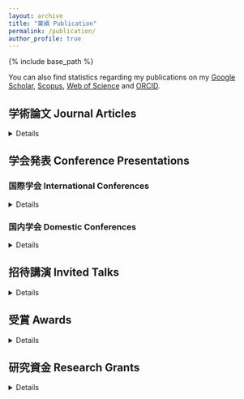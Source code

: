 ```yaml
---
layout: archive
title: "業績 Publication"
permalink: /publication/
author_profile: true
---
```


{% include base_path %}


You can also find statistics regarding my publications on my [Google Scholar](https://scholar.google.co.jp/citations?user=30VZQ_sAAAAJ), [Scopus](https://www.scopus.com/authid/detail.uri?authorId=57192380817), [Web of Science](https://publons.com/researcher/AAY-5422-2020/) and [ORCID](https://orcid.org/0000-0003-4870-9337).

## 学術論文 Journal Articles

<details>
    
0. **M. S. Al Farisi**, T. Tsukamoto, S. Tanaka: "Mechanical hardening of electrochemically deposited aluminum from chloroaluminate ionic liquid," _Scr. Mater._, _accepted_ (2022).
0. M. Shikida, Y. Hasegawa, **M. S. Al Farisi**, M. Matsushima, T. Kawabe: "Advancements in MEMS technology for medical applications: microneedles and miniaturized sensors," [_Jpn. J. Appl. Phys._ **61**, p. SA0803 (2022)](https://doi.org/10.35848/1347-4065/ac305d).
0. **M. S. Al Farisi**, T. Tsukamoto, S. Tanaka: "Tailoring material properties of electrochemically deposited Al film from chloroaluminate ionic liquid for microsystem technology using pulsed deposition," [_Sens. Act. A Phys._ **316**, p. 112384 (2020)](https://doi.org/10.1016/j.sna.2020.112384).
0. **M. S. Al Farisi**, H. Hirano, S. Tanaka: "Zero-Balance Method for Evaluation of Sealed Cavity Pressure Down to Single Digit Pa Using Thin Silicon Diaphragm," [_J. Microelectromech. Syst._ **29** (3), pp. 418–426 (2020)](https://doi.org/10.1109/JMEMS.2020.2984229).
0. M. J. Khan, T. Tsukamoto, **M. S. Al Farisi**, S. Tanaka: "Fabrication Method of Micromachined Quartz Glass Resonator Using Sacrificial Supporting Structures," [_Sens. Act. A Phys._ **305**, p. 111922 (2020)](https://doi.org/10.1016/j.sna.2020.111922).
0. T. Seki, **M. S. Al Farisi**, H. Tetsuka, S. Ishibashi, Y. Kumagai, N. Araya, M. Kuri: "Support activities aimed at dissemination of voluntary and sustainable education for disaster mitigation: an example of the Disaster Mitigation Action Card Game", [_Tohoku J. Natural Disaster Sci._ **55**, pp. 209–214 (2019)](http://nds-tohoku.in.arena.ne.jp/ndsjournal/volume55/55-36.pdf).
  * In Japanese: 関亜美, **M. S. Al Farisi**, 手塚寛, 石橋信治, 熊谷裕太, 新谷直己, 久利美和: "自主的・持続的な防災教育活動の普及を目指した実施支援 －減災アクションカードゲームを例にー" 東北地域災害科学研究 **55** pp. 209–214.
0. H. Tetsuka, **M. S. Al Farisi**, T. Seki, Y. Kumagai, N. Araya, K. Miyanabe, M. Kuri: "Investigation of effective education for disaster mitigation by utilizing liquefaction experiment", [_Tohoku J. Natural Disaster Sci._ **55**, pp. 203–208 (2019)](http://nds-tohoku.in.arena.ne.jp/ndsjournal/volume55/55-35.pdf).
  * In Japanese: 手塚寛, **M. S. Al Farisi**, 関亜美, 熊谷裕太, 新谷直己, 宮鍋慶介, 久利美和: "液状化実験を活用した効果的な防災教育の検討" 東北地域災害科学研究 **55** pp. 203–208.
0. **M. S. Al Farisi**, S. Hertel, M. Wiemer, T. Otto: "Aluminum Patterned Electroplating from AlCl3-\[EMIm\]Cl Ionic Liquid towards Microsystems Application", [_Micromachines_ **9** (11), p. 589 (2018)](https://doi.org/10.3390/mi9110589).
0. **M. S. Al Farisi**, H. Hirano, S. Tanaka: "Low-temperature hermetic thermo-compression bonding using electroplated copper sealing frame planarized by fly-cutting for wafer-level MEMS packaging," [_Sens. Act. A Phys._ **279**, pp. 671–679 (2018)](https://doi.org/10.1016/j.sna.2018.06.021).
0. R. Kaneko, **M. S. Al Farisi**, S. Yamada, M. Kuri: “Evaluation of the Disaster Mitigation Action Card Game for International Students in Japan”, [_Tohoku J. Natural Disaster Sci._ **54**, pp. 279-284 (2018)](http://nds-tohoku.in.arena.ne.jp/ndsjournal/volume54/54-49.pdf).
  * Journal title in Japanese: 東北地域災害科学研究.
0. **M. S. Al Farisi**, H. Hirano, J. Frömel, S. Tanaka: "Wafer-level hermetic thermo-compression bonding using electroplated gold sealing frame planarized by fly-cutting", [_J. Micromech. Microeng._ **27** (1), p. 015029 (2017)](http://dx.doi.org/10.1088/1361-6439/27/1/015029).

### <span style="color:grey">Submitted drafts</span>
0. <span style="color:grey">Y. Sato, A. Kobayashi, M. S. Al Farisi, T. Wanxin, K. Sugiyasu, M. Matsumoto: submitted (2019).</span>

</details>


## 学会発表 Conference Presentations

### 国際学会 International Conferences

<details>

0. S. Wang, **M. S. Al Farisi**, J. Chen, T. Tsukamoto, S. Tanaka: "Dual-Mass Resonator with Dynamically Balanced Structure for Roll/Pitch Rate Integrating Gyroscope", In [_2021 IEEE Sensors_, pp. 1-4 (2021)](https://doi.org/10.1109/SENSORS47087.2021.9639685).
0. **M. S. Al Farisi**, T. Tsukamoto, S. Tanaka: "Fully CMOS-compatible wafer bonding based on press marking using thick electroplated aluminum", In [_2021 21th Int. Conf. Solid-State Sensors Actuators and Microsystems (Transducers)_, pp. 1138-1141 (2021)](https://doi.org/10.1109/Transducers50396.2021.9495544).
0. **M. S. Al Farisi**, T. Tsukamoto, S. Tanaka: "Electrochemically Deposited Aluminum for MEMS Thermal Actuator", In [_2021 Smart Systems Integration (SSI)_, pp. 1-4 (2021)](https://doi.org/10.1109/SSI52265.2021.9466952).
0. **M. S. Al Farisi**, T. Tsukamoto, S. Tanaka: "Influence of Additive Inclusion on Hardness of Electroplated Al Film with Nanometer-Level Flatness from Chloroaluminate Ionic Liquid", In [_Pacific Rim Meeting on Electrochemical & Solid State Science (PRiME) 2020 Meet. Abstr._ **MA2020-02**, p. 1792 (2020)](https://doi.org/10.1149/MA2020-02251792mtgabs).
0. S. Wang, **M. S. Al Farisi**, T. Tsukamoto, S. Tanaka: "Roll/Pitch Rate Integrating MEMS Gyroscope Using Dynamically Balanced Dual-Mass Resonator", In [_2020 IEEE Int. Symp. Inertial Sensors and Systems (INERTIAL)_, pp. 1–4 (2020)](https://doi.org/10.1109/INERTIAL48129.2020.9090078).
0. **M. S. Al Farisi**, H. Hirano, S. Tanaka: "Sealed cavity pressure evaluation from 1 Pa to over 10 kPa using thin diaphragm for MEMS vacuum packaging", In [_2019 IEEE 32nd Int. Conf. Micro Electro Mechanical Syst. (MEMS)_, pp. 1045–1048 (2019)](https://doi.org/10.1109/MEMSYS.2019.8870823).
0. **M. S. Al Farisi**, S. Hertel, M. Wiemer, T. Otto: “Investigation of aluminum patterned electrodeposition process from AlCl3-\[EMIm\]Cl ionic liquid for microsystems application”, In [_2018 Int. Conf. Electron. Packaging iMAPS All Asia Conf. (ICEP-IAAC)_, pp. 415–418 (2018)](https://doi.org/10.23919/ICEP.2018.8374336).
0. **M. S. Al Farisi**, K. Tanaka, H. Hirano, S. Tanaka: "250°C wafer-level vacuum sealing using electroplated copper bonding frame planarized by fly-cutting," In [_2017 19th Int. Conf. Solid-State Sensors Actuators and Microsystems (TRANSDUCERS)_, pp. 1191–1194 (2017)](https://doi.org/10.1109/TRANSDUCERS.2017.7994267).
0. **M. S. Al Farisi**, H. Hirano, S. Tanaka, H. Miura: "Grain refining of metal surface by mechanical cutting for low-temperature wafer-level vacuum bonding," In _2nd USTB-TU Joint Workshop on Advanced Materials and Manufacture_, Abstracts 2 p. 6 (2017).
0. **M. S. Al Farisi**, H. Hirano, S. Tanaka: "Wafer-level vacuum packaging for hetero-integration by thermo-compression bonding using planarized-electroplated gold bumps," In [_2016 11th IEEE Int. Conf. Nano/Micro Engineered and Molecular Systems (NEMS)_, pp. 573–577 (2016)](https://doi.org/10.1109/NEMS.2016.7758317).

</details>
  
### 国内学会 Domestic Conferences

<details>
    
0. Y. Wang, S. Kawashima, Y. Hasegawa, **M. S. Al Farisi**, M. Matsushima, T. Kawabe, M. Shikida: "Development of in-tube-center packaged thermal sensor utilizing film buckling", In _the 12th Symp. Micro-Nano Science and Technology_, p. 09P2-MN3-3 (2021).
  * In Japanese: 王 洋, 川島 彩奈世, 長谷川 義大, **M. S. Al Farisi**, 松島 充代子, 川部 勤, 式田 光宏, "フィルムの座屈を利用した管内中央実装型熱式センサの開発", 第12回マイクロ・ナノ工学シンポジウム, p. 09P2-MN3-3 (2021).
0. **M. S. Al Farisi**, T. Tsukamoto, S. Tanaka: "Micro Electro-Thermal Actuator Using Electroplated Aluminum", In _the 12th Symp. Micro-Nano Science and Technology_, p. 10A3-MN1-3 (2021).
  * In Japanese: **M. S. Al Farisi**, 塚本 貴城, 田中 秀治, "電気めっきアルミニウムを用いたマイクロ熱アクチュエータ", 第12回マイクロ・ナノ工学シンポジウム, p. 10A3-MN1-3 (2021).
0. T. Tsukada, R. Takigawa, Y. Hasegawa, **M. S. Al Farisi**, M. Matsushima, T. Kawabe, M. Shikida: "Optimization of Breathing Measurement Sensor System in Tracheal Intubation Tube", In _the 12th Symp. Micro-Nano Science and Technology_, p. 10P2-MN1-13 (2021).
  * In Japanese: 塚田 剛矢, 瀧川 流成, 長谷川 義大, **M. S. Al Farisi**, 松島 充代子, 川部 勤, 式田 光宏, "気管挿管チューブでの呼吸計測センサシステムの最適化", 第12回マイクロ・ナノ工学シンポジウム, p. 10P2-MN1-13 (2021).
0. T. Tsukada, R. Takigawa, Y. Hasegawa, **M. S. Al Farisi**, M. Matsushima, T. Kawabe, M. Shikida: "Numerical analysis of airflow inside tracheal intubation tube using CFD", In _the 44th Annual Meeting of the Japan Society of Medical and Biological Engineering, Chugoku-Shikoku Branch_, p. I-04 (2021).
  * In Japanese: 塚田 剛矢, 瀧川 流成, 長谷川 義大, **M. S. Al Farisi**, 松島 充代子, 川部 勤, 式田 光宏, "CFDを用いた気管挿管チューブ内流れの数値解析に関する研究", 第44回日本生体医工学会中国四国支部大会, p. I-04 (2021).
0. Y. Wang, S. Kawashima, Y. Hasegawa, **M. S. Al Farisi**, M. Matsushima, T. Kawabe, M. Shikida: "In-tube-center packaged MEMS sensor system for health monitoring in elderly", In _the 44th Annual Meeting of the Japan Society of Medical and Biological Engineering, Chugoku-Shikoku Branch_, p. II-04 (2021).
  * In Japanese: 王 洋, 川島 彩奈世, 長谷川 義大, **M. S. Al Farisi**, 松島 充代子, 川部 勤, 式田 光宏, "高齢者における健康見守りを目的とした中央実装型MEMSセンサシステムに関する研究", 第44回日本生体医工学会中国四国支部大会, p. II-04 (2021).
0. **M. S. Al Farisi**, T. Tsukamoto, S. Tanaka: "Wafer-level thermocompression bonding using electroplated Al thin film", In [_the 11th Symp. Micro-Nano Science and Technology_, p. 27A2-MN1-4 (2020)](https://doi.org/10.1299/jsmemnm.2020.11.27A2-MN1-4).
  * In Japanese: **M. S. Al Farisi**, 塚本 貴城, 田中 秀治, "電気めっきアルミニウム薄膜を用いたウエハレベル熱圧着接合", 第11回マイクロ・ナノ工学シンポジウム, p. 27A2-MN1-4 (2020).
0. M. J. Khan, T. Tsukamoto, **M. S. Al Farisi**, S. Tanaka: "Electromagnetically Actuated Quartz Glass Ring Resonator for Mode Matched Gyroscope", _In the IEEJ Micromachine and Sensor System Workshop_, p. MSS-20-022 (2020).
  * Conference title in Japanese: 令和2年度電気学会 マイクロマシン・センサシステム研究会
0. S. Wang, **M. S. Al Farisi**, T. Tsukamoto, S. Tanaka: "Out-of-plane resonator for roll/pitch rate integrated gyroscope with dynamically balanced dual-mass", In [_the 55th Annual Meeting of the Japan Society of Mechanical Engineers Tohoku Branch_, p. 182 (2020)](https://doi.org/10.1299/jsmeth.2020.55.182_paper).
  * Conference title in Japanese: 日本機械学会東北支部 第55期総会・講演会.
0. **M. S. Al Farisi**, T. Tsukamoto, S. Tanaka: "Investigation of Mechanical and Electrical Properties of Electroplated Aluminum Film from AlCl3-\[EMIm\]Cl Ionic Liquid", In _the 36th Sensor Symp. Sensors, Micromachines and Applied Systems_, p. 20am2-LN2-73 (2019).
  * Conference title in Japanese: 第36回「センサ・マイクロマシンと応用システム」シンポジウム.
0. S. Wang, **M. S. Al Farisi**, T. Tsukamoto, S. Tanaka: "Dynamically Balanced Out-of-Plane Resonator for Roll/Pitch Rate Integrating Gyroscope", In _the 36th Sensor Symp. Sensors, Micromachines and Applied Systems_, p. 20am2-LN2-77 (2019).
  * Conference title in Japanese: 第36回「センサ・マイクロマシンと応用システム」シンポジウム.
0. M. J. Khan, T. Tsukamoto, **M. S. Al Farisi**, S. Tanaka: "Fabrication Method of Micromachined Quartz Resonator Using Temporal Au Supporting Structures", In [_the 10th Symp. Micro-Nano Science and Technology_, p. 19pm5-PN3-42 (2019)](https://doi.org/10.1299/jsmemnm.2019.10.19pm5PN342).
  * Conference title in Japanese: 第10回マイクロ・ナノ工学シンポジウム.
0. Y. Sato, A. Kobayashi, **M. S. Al Farisi**, T. Wanxin, K. Sugiyasu, M. Matsumoto: "Investigation on Relief Supplies for Home Evacuees after the Great East Japan Earthquake —Case of Iwaki City, Fukushima Prefecture—", In _the Great East Japan Earthquake Workshop Series of the Institute of Social Safety Science_, p. A-6 (2019).
  * In Japanese: 佐藤悠司, 小林陽成, **M. S. Al Farisi**, 唐万新, 杉安和也, 松本行真, "東日本大震災における在宅避難者への 物資支援に関する調査と考察 —福島県いわき市を対象として—", 地域安全学会東日本大震災連続ワークショップ 2019, p. A-6.
0. T. Seki, **M. S. Al Farisi**, H. Tetsuka, S. Ishibashi, Y. Kumagai, N. Araya, M. Kuri: "Support activities aimed at dissemination of voluntary and sustainable education for disaster mitigation: an example of the Disaster Mitigation Action Card Game", In [_2018 Tohoku Natural Disaster Sci. Conf._, pp. 14–15 (2018)](http://nds-tohoku.in.arena.ne.jp/wp/wp-content/uploads/2018/12/H30abstract.pdf).
  * In Japanese: 関亜美, **M. S. Al Farisi**, 手塚寛, 石橋信治, 熊谷裕太, 新谷直己, 久利美和, "自主的・持続的な防災教育活動の普及を目指した実施支援 －減災アクションカードゲームを例にー" 平成30年度東北地域災害科学研究集会 pp. 14–15.
0. H. Tetsuka, **M. S. Al Farisi**, T. Seki, Y. Kumagai, N. Araya, K. Miyanabe, M. Kuri: "Investigation of effective education for disaster mitigation by utilizing liquefaction experiment", In [_2018 Tohoku Natural Disaster Sci. Conf._, pp. 5–6 (2018)](http://nds-tohoku.in.arena.ne.jp/wp/wp-content/uploads/2018/12/H30abstract.pdf).
  * In Japanese: 手塚寛, **M. S. Al Farisi**, 関亜美, 熊谷裕太, 新谷直己, 宮鍋慶介, 久利美和, "液状化実験を活用した効果的な防災教育の検討"平成30年度東北地域災害科学研究集会 pp. 5–6.
0. H. Tetsuka, Y. Kumagai, N. Araya, T. Seki, **M. S. Al Farisi**, K. Miyanabe, M. Kuri: “Education for Disaster Mitigation by Utilizing Liquefaction Experiment”, In [_Japan Geoscience Union (JpGU) Meeting 2018_, O05-01 (2018)](https://confit.atlas.jp/guide/event-img/jpgu2018/O05-01/public/pdf?type=in&lang=en).
  * In Japanese: 手塚寛, 熊谷裕太, 新谷直己, 関亜美, **M. S. Al Farisi**, 宮鍋慶介, 久利美和, "液状化実験を活用した防災教育", [日本地球惑星科学連合2018年大会, O05-01](https://confit.atlas.jp/guide/event/jpgu2018/subject/O05-01/advanced).
0. R. Kaneko, **M. S. Al Farisi**, S. Yamada, M. Kuri: “Evaluation of the Disaster Mitigation Action Card Game for International Students in Japan”, In [_2017 Tohoku Natural Disaster Sci. Conf._, pp. 112–113 (2017)](http://nds-tohoku.in.arena.ne.jp/abstract/Abstract2017.pdf).
  * Conference title in Japanese: 平成29年度東北地域災害科学研究集会.
  
</details>


## 招待講演 Invited Talks

<details>
  
0. **M. S. Al Farisi**: "Wafer-Level Vacuum Packaging Using Electroplated-Planarized Metal Bonding," In _Nanotechnology Platform Student Training Program_, Tohoku University (2017).
  
</details>


## 受賞 Awards

<details>
  
0. Outstanding Technical Paper Award, 2018 International Conference on Electronics Packaging and iMAPS All Asia Conference (ICEP-IAAC) (17 – 21 April 2018), Kuwana, Japan.
0. Japan Oil, Gas and Metals National Corporation (JOGMEC) Award, Academic City (Sendai City, Miyagi Prefecture) Science Day 2017 (16, 21 July 2017), Sendai, Japan.  
   JOGMEC賞, 学都「仙台・宮城」サイエンス・デイ2017.
0. Ofunato Trading Hall Award, Disaster Prevention & Mitigation Contest (25 February 2017), Sendai, Japan.  
   大船渡伝承館賞, 被災地と共に考える 防災・減災コンテスト2016年度.
0. Best Poster Award, 2nd USTB-TU Joint Workshop on Advanced Materials and Manufacture (21 – 24 February 2017), Beijing, China.

</details>

  
## 研究資金 Research Grants

<details>
    
0. Japan Society for the Promotion of Science (JSPS) Kakenhi: Grant-in-Aid for Research Activity Start-up, August 2021 – March 2023 (PI)  
Project title: [Biodegradable implantable flow sensor for on-site continuous monitoring of respiratory system](https://kaken.nii.ac.jp/en/grant/KAKENHI-PROJECT-21K20518/)  
Budget: JPY 3,120,000,-  
日本学術振興会　科学研究費補助金　研究活動スタート支援（研究代表者）  
課題名：[呼吸器系のその場連続監視に向けた生分解性埋込み型流量センサ](https://kaken.nii.ac.jp/ja/grant/KAKENHI-PROJECT-21K20518/)  
研究期間：2021年8月〜2023年3月　　総額：3,120千円

0. Japan Society for the Promotion of Science (JSPS) fellowship for young scientist (DC2 scheme), April 2019 – March 2021 (PI)  
Project title: [Electroplated aluminum thermal actuator with large force output for a micro position control system](https://kaken.nii.ac.jp/en/grant/KAKENHI-PROJECT-19J11122/)  
Budget: JPY 1,800,000,-  
日本学術振興会　特別研究員奨励費（研究代表者）  
課題名：[マイクロ位置決めシステムのための大きな発生力めっきアルミニウム熱アクチュエータ](https://kaken.nii.ac.jp/ja/grant/KAKENHI-PROJECT-19J11122/)  
研究期間：2019年4月〜2021年3月　　総額：1,800千円

0. Tohoku University Division for Interdisciplinary Advanced Research and Education (DIARE), April 2018 – March 2021 (PI)  
Project title: Micro position control system using electroplated aluminum thermal actuator with large force output  
Budget: JPY 1,700,000,-  
国立大学法人　東北大学　学際高等研究教育院　研究経費（研究代表者）  
課題名：大きな発生力を有するめっきアルミニウム熱アクチュエータを用いたマイクロ位置決めシステム  
研究期間：2018年4月〜2021年3月　　総額：1,700千円

0. Tohoku University Leading Graduate School, Inter-Graduate School Doctoral Degree Program on Science for Global Safety (G-Safety), April 2016 – March 2021 (PI)  
Budget: JPY 1,190,000,-  
国立大学法人　東北大学　リーディング大学院　グローバル安全学リーダー育成プログラム　研究活動費（研究代表者）  
研究期間：2016年4月〜2021年3月　　総額：1,190千円

0. Sato Yo International Scholarship Foundation Travel Grant, April 2016 – March 2018 (PI)  
Project title: Wafer-level vacuum thermo-compression bonding using fly-cut gold  
Budget: JPY 300,000,-  
公益財団法人　佐藤陽国際奨学財団　学会出席補助金制度（研究代表者）  
課題名：切削平坦化した金バンプを用いたウェハレベル真空封止接合法の開発  
研究期間：2016年4月〜2018年3月　　総額：300千円
  
</details>


